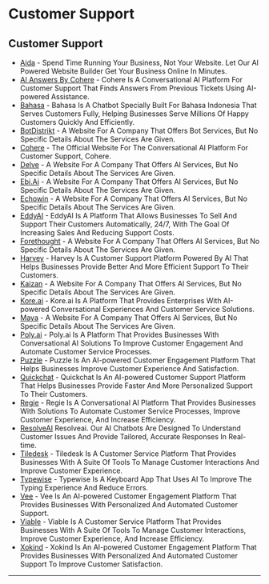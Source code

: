 # Customer Support

## Customer Support

* [Aida](http://www.bookmark.com) - Spend Time Running Your Business, Not Your Website. Let Our AI Powered Website Builder Get Your Business Online In Minutes.
* [AI Answers By Cohere](http://cohere.io) - Cohere Is A Conversational AI Platform For Customer Support That Finds Answers From Previous Tickets Using AI-powered Assistance.
* [Bahasa](http://www.bahasa.ai) - Bahasa Is A Chatbot Specially Built For Bahasa Indonesia That Serves Customers Fully, Helping Businesses Serve Millions Of Happy Customers Quickly And Efficiently.
* [BotDistrikt](https://www.botdistrikt.com/) - A Website For A Company That Offers Bot Services, But No Specific Details About The Services Are Given.
* [Cohere](https://cohere.io/) - The Official Website For The Conversational AI Platform For Customer Support, Cohere.
* [Delve](https://www.delve.ai/) - A Website For A Company That Offers AI Services, But No Specific Details About The Services Are Given.
* [Ebi.Ai](https://ebi.ai/) - A Website For A Company That Offers AI Services, But No Specific Details About The Services Are Given.
* [Echowin](https://echo.win/) - A Website For A Company That Offers AI Services, But No Specific Details About The Services Are Given.
* [EddyAI](http://eddyai.com) - EddyAI Is A Platform That Allows Businesses To Sell And Support Their Customers Automatically, 24/7, With The Goal Of Increasing Sales And Reducing Support Costs.
* [Forethought](https://forethought.ai/) - A Website For A Company That Offers AI Services, But No Specific Details About The Services Are Given.
* [Harvey](https://hiverhq.com/harvey-ai-customer-support) - Harvey Is A Customer Support Platform Powered By AI That Helps Businesses Provide Better And More Efficient Support To Their Customers.
* [Kaizan](https://kaizan.ai/) - A Website For A Company That Offers AI Services, But No Specific Details About The Services Are Given.
* [Kore.ai](https://kore.ai/) - Kore.ai Is A Platform That Provides Enterprises With AI-powered Conversational Experiences And Customer Service Solutions.
* [Maya](https://maya.ai/) - A Website For A Company That Offers AI Services, But No Specific Details About The Services Are Given.
* [Poly.ai](https://poly.ai/) - Poly.ai Is A Platform That Provides Businesses With Conversational AI Solutions To Improve Customer Engagement And Automate Customer Service Processes.
* [Puzzle](https://www.puzzlelabs.ai/) - Puzzle Is An AI-powered Customer Engagement Platform That Helps Businesses Improve Customer Experience And Satisfaction.
* [Quickchat](https://www.quickchat.ai/) - Quickchat Is An AI-powered Customer Support Platform That Helps Businesses Provide Faster And More Personalized Support To Their Customers.
* [Regie](https://www.regie.ai/) - Regie Is A Conversational AI Platform That Provides Businesses With Solutions To Automate Customer Service Processes, Improve Customer Experience, And Increase Efficiency.
* [ResolveAI](http://resolveai.co) Resolveai. Our AI Chatbots Are Designed To Understand Customer Issues And Provide Tailored, Accurate Responses In Real-time.
* [Tiledesk](https://tiledesk.com/) - Tiledesk Is A Customer Service Platform That Provides Businesses With A Suite Of Tools To Manage Customer Interactions And Improve Customer Experience.
* [Typewise](https://www.typewise.app/) - Typewise Is A Keyboard App That Uses AI To Improve The Typing Experience And Reduce Errors.
* [Vee](https://vee.ai/en/) - Vee Is An AI-powered Customer Engagement Platform That Provides Businesses With Personalized And Automated Customer Support.
* [Viable](https://www.askviable.com/) - Viable Is A Customer Service Platform That Provides Businesses With A Suite Of Tools To Manage Customer Interactions, Improve Customer Experience, And Increase Efficiency.
* [Xokind](https://www.xokind.com/) - Xokind Is An AI-powered Customer Engagement Platform That Provides Businesses With Personalized And Automated Customer Support To Improve Customer Satisfaction.

***
